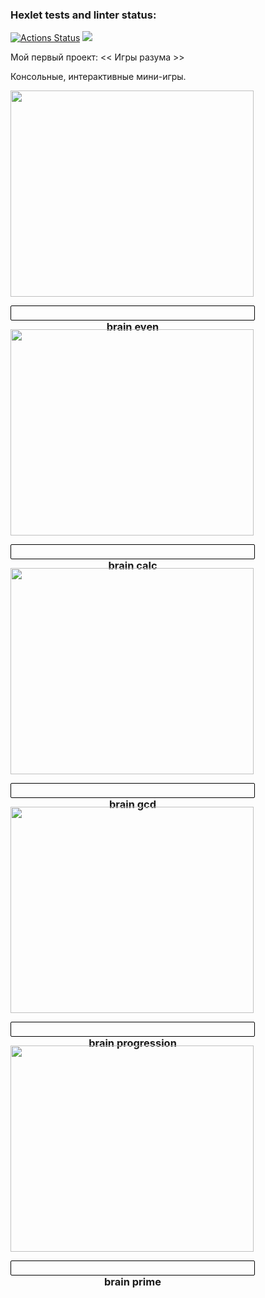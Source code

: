 ### Hexlet tests and linter status:
[![Actions Status](https://github.com/1808Avenue/frontend-project-lvl1/workflows/hexlet-check/badge.svg)](https://github.com/1808Avenue/frontend-project-lvl1/actions)
<a href="https://codeclimate.com/github/1808Avenue/frontend-project-lvl1/maintainability"><img src="https://api.codeclimate.com/v1/badges/522e4dc9052df218b3b1/maintainability" /></a>

Мой первый проект: << Игры разума >>

Консольные, интерактивные мини-игры.

<a href="https://asciinema.org/a/Swr3AAfMnCsahDIBumrAy4gm0" target="_blank"><img style="width: 389px; height: 330px;" src="https://asciinema.org/a/Swr3AAfMnCsahDIBumrAy4gm0.svg"></a>
<div style="width: 389px; height: 22px; border: 0.001px solid black; border-radius: 2px;">
    <h3 style="text-align: center;">brain even</h3>
</div>

<a href="https://asciinema.org/a/qOJcorOECOx4LukIm9hVMHxus" target="_blank"><img style="width: 389px; height: 330px;" src="https://asciinema.org/a/qOJcorOECOx4LukIm9hVMHxus.svg"></a>
<div style="width: 389px; height: 22px; border: 0.001px solid black; border-radius: 2px;">
    <h3 style="text-align: center;">brain calc</h3>
</div>

<a href="https://asciinema.org/a/6IoyGxT5MEGpZw9PBPRQGorkJ" target="_blank"><img style="width: 389px; height: 330px;" src="https://asciinema.org/a/6IoyGxT5MEGpZw9PBPRQGorkJ.svg"></a>
<div style="width: 389px; height: 22px; border: 0.001px solid black; border-radius: 2px;">
    <h3 style="text-align: center;">brain gcd</h3>
</div>

<a href="https://asciinema.org/a/q48N9pmI6fjyasNi8qxfNzcb2" target="_blank"><img style="width: 389px; height: 330px;" src="https://asciinema.org/a/q48N9pmI6fjyasNi8qxfNzcb2.svg"></a>
<div style="width: 389px; height: 22px; border: 0.001px solid black; border-radius: 2px;">
    <h3 style="text-align: center;">brain progression</h3>
</div>

<a href="https://asciinema.org/a/UjBB9URtKpgQHAhqbV4YRSbv9" target="_blank"><img style="width: 389px; height: 330px;" src="https://asciinema.org/a/UjBB9URtKpgQHAhqbV4YRSbv9.svg"></a>
<div style="width: 389px; height: 22px; border: 0.001px solid black; border-radius: 2px;">
    <h3 style="text-align: center;">brain prime</h3>
</div>


